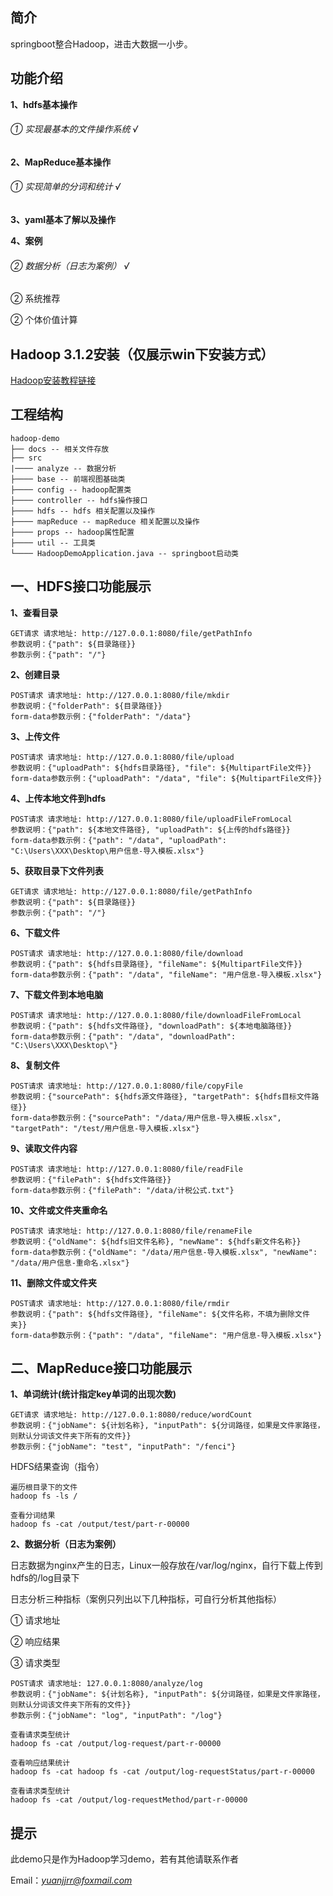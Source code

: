 ## 简介
springboot整合Hadoop，进击大数据一小步。

## 功能介绍
**1、hdfs基本操作**
###### ① 实现最基本的文件操作系统  √

**2、MapReduce基本操作**
###### ① 实现简单的分词和统计  √

**3、yaml基本了解以及操作**

**4、案例**

###### ② 数据分析（日志为案例）   √
② 系统推荐   

② 个体价值计算   

## Hadoop 3.1.2安装（仅展示win下安装方式）
[Hadoop安装教程链接](http://note.youdao.com/noteshare?id=5b22302f342ecf12c5a7789208a90238)

## 工程结构
``` 
hadoop-demo
├── docs -- 相关文件存放
├── src
|──── analyze -- 数据分析
├──── base -- 前端视图基础类
├──── config -- hadoop配置类
├──── controller -- hdfs操作接口 
├──── hdfs -- hdfs 相关配置以及操作
├──── mapReduce -- mapReduce 相关配置以及操作
├──── props -- hadoop属性配置
├──── util -- 工具类 
└──── HadoopDemoApplication.java -- springboot启动类
``` 

## 一、HDFS接口功能展示
**1、查看目录**
``` 
GET请求 请求地址: http://127.0.0.1:8080/file/getPathInfo
参数说明：{"path": ${目录路径}}
参数示例：{"path": "/"}
``` 

**2、创建目录**
``` 
POST请求 请求地址: http://127.0.0.1:8080/file/mkdir
参数说明：{"folderPath": ${目录路径}}
form-data参数示例：{"folderPath": "/data"}
``` 

**3、上传文件**
``` 
POST请求 请求地址: http://127.0.0.1:8080/file/upload
参数说明：{"uploadPath": ${hdfs目录路径}, "file": ${MultipartFile文件}}
form-data参数示例：{"uploadPath": "/data", "file": ${MultipartFile文件}}
``` 

**4、上传本地文件到hdfs**
``` 
POST请求 请求地址: http://127.0.0.1:8080/file/uploadFileFromLocal
参数说明：{"path": ${本地文件路径}, "uploadPath": ${上传的hdfs路径}}
form-data参数示例：{"path": "/data", "uploadPath": "C:\Users\XXX\Desktop\用户信息-导入模板.xlsx"}
``` 

**5、获取目录下文件列表**
``` 
GET请求 请求地址: http://127.0.0.1:8080/file/getPathInfo
参数说明：{"path": ${目录路径}}
参数示例：{"path": "/"}
``` 

**6、下载文件**
``` 
POST请求 请求地址: http://127.0.0.1:8080/file/download
参数说明：{"path": ${hdfs目录路径}, "fileName": ${MultipartFile文件}}
form-data参数示例：{"path": "/data", "fileName": "用户信息-导入模板.xlsx"}
``` 

**7、下载文件到本地电脑**
``` 
POST请求 请求地址: http://127.0.0.1:8080/file/downloadFileFromLocal
参数说明：{"path": ${hdfs文件路径}, "downloadPath": ${本地电脑路径}}
form-data参数示例：{"path": "/data", "downloadPath": "C:\Users\XXX\Desktop\"}
``` 

**8、复制文件**
``` 
POST请求 请求地址: http://127.0.0.1:8080/file/copyFile
参数说明：{"sourcePath": ${hdfs源文件路径}, "targetPath": ${hdfs目标文件路径}}
form-data参数示例：{"sourcePath": "/data/用户信息-导入模板.xlsx", "targetPath": "/test/用户信息-导入模板.xlsx"}
``` 

**9、读取文件内容**
``` 
POST请求 请求地址: http://127.0.0.1:8080/file/readFile
参数说明：{"filePath": ${hdfs文件路径}}
form-data参数示例：{"filePath": "/data/计税公式.txt"}
``` 

**10、文件或文件夹重命名**
``` 
POST请求 请求地址: http://127.0.0.1:8080/file/renameFile
参数说明：{"oldName": ${hdfs旧文件名称}, "newName": ${hdfs新文件名称}}
form-data参数示例：{"oldName": "/data/用户信息-导入模板.xlsx", "newName": "/data/用户信息-重命名.xlsx"}
``` 

**11、删除文件或文件夹**
``` 
POST请求 请求地址: http://127.0.0.1:8080/file/rmdir
参数说明：{"path": ${hdfs文件路径}, "fileName": ${文件名称，不填为删除文件夹}}
form-data参数示例：{"path": "/data", "fileName": "用户信息-导入模板.xlsx"}
``` 

## 二、MapReduce接口功能展示
**1、单词统计(统计指定key单词的出现次数)**
``` 
GET请求 请求地址: http://127.0.0.1:8080/reduce/wordCount
参数说明：{"jobName": ${计划名称}, "inputPath": ${分词路径，如果是文件家路径，则默认分词该文件夹下所有的文件}}
参数示例：{"jobName": "test", "inputPath": "/fenci"}
``` 

HDFS结果查询（指令）
``` 
遍历根目录下的文件 
hadoop fs -ls / 

查看分词结果
hadoop fs -cat /output/test/part-r-00000
``` 

**2、数据分析（日志为案例）**

日志数据为nginx产生的日志，Linux一般存放在/var/log/nginx，自行下载上传到hdfs的/log目录下

日志分析三种指标（案例只列出以下几种指标，可自行分析其他指标）

① 请求地址

② 响应结果

③ 请求类型
``` 
POST请求 请求地址: 127.0.0.1:8080/analyze/log
参数说明：{"jobName": ${计划名称}, "inputPath": ${分词路径，如果是文件家路径，则默认分词该文件夹下所有的文件}}
参数示例：{"jobName": "log", "inputPath": "/log"}

查看请求类型统计
hadoop fs -cat /output/log-request/part-r-00000

查看响应结果统计
hadoop fs -cat hadoop fs -cat /output/log-requestStatus/part-r-00000

查看请求类型统计
hadoop fs -cat /output/log-requestMethod/part-r-00000
``` 

## 提示
此demo只是作为Hadoop学习demo，若有其他请联系作者

Email：*yuanjjrr@foxmail.com*